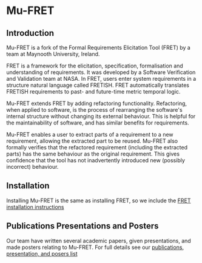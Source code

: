 Mu-FRET
=============================================

Introduction
------------

Mu-FRET is a fork of the Formal Requirements Elicitation Tool (FRET) by a team at Maynooth University, Ireland.

FRET is a framework for the elicitation, specification, formalisation and understanding of requirements. It was developed by a Software Verification and Validation team at NASA. In FRET,  users enter system requirements in a structure natural language called FRETISH. FRET automatically translates FRETISH requirements to past- and future-time metric temporal logic.

Mu-FRET extends FRET by adding refactoring functionality. Refactoring, when applied to software, is the process of rearranging the software's internal structure without changing its external behaviour. This is helpful for the maintainability of software, and has similar benefits for requirements.

Mu-FRET enables a user to extract parts of a requirement to a new requirement, allowing the extracted part to be reused. Mu-FRET also formally verifies that the refactored requirement (including the extracted parts) has the same behaviour as the original requirement. This gives confidence that the tool has not inadvertently introduced new (possibly incorrect) behaviour.

## Installation 

Installing Mu-FRET is the same as installing FRET, so we include the [FRET installation instructions](fret-electron/docs/_media/installingFRET/installationInstructions.md)

## Publications Presentations and Posters

Our team have written several academic papers, given presentations, and made posters relating to Mu-FRET. For full details see our [publications, presentation, and posers list](mu-fret-docs/publications-presentations-posters.md)
